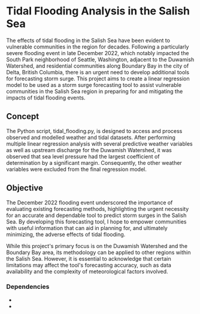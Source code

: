 # Tidal Flooding Analysis in the Salish Sea

The effects of tidal flooding in the Salish Sea have been evident to vulnerable communities in the region for decades. Following a particularly severe flooding event in late December 2022, which notably impacted the South Park neighborhood of Seattle, Washington, adjacent to the Duwamish Watershed, and residential communities along Boundary Bay in the city of Delta, British Columbia, there is an urgent need to develop additional tools for forecasting storm surge. This project aims to create a linear regression model to be used as a storm surge forecasting tool to assist vulnerable communities in the Salish Sea region in preparing for and mitigating the impacts of tidal flooding events.

## Concept

The Python script, tidal_flooding.py, is designed to access and process observed and modelled weather and tidal datasets. After performing multiple linear regression analysis with several predictive weather variables as well as upstream discharge for the Duwamish Watershed, it was observed that sea level pressure had the largest coefficient of determination by a significant margin. Consequently, the other weather variables were excluded from the final regression model.

## Objective

The December 2022 flooding event underscored the importance of evaluating existing forecasting methods, highlighting the urgent necessity for an accurate and dependable tool to predict storm surges in the Salish Sea. By developing this forecasting tool, I hope to empower communities with useful information that can aid in planning for, and ultimately minimizing, the adverse effects of tidal flooding.

While this project's primary focus is on the Duwamish Watershed and the Boundary Bay area, its methodology can be applied to other regions within the Salish Sea. However, it is essential to acknowledge that certain limitations may affect the tool's forecasting accuracy, such as data availability and the complexity of meteorological factors involved.

### Dependencies

*
*


